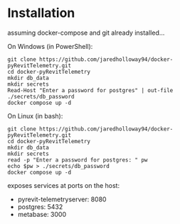 # Installation

assuming docker-compose and git already installed...

On Windows (in PowerShell):
```
git clone https://github.com/jaredholloway94/docker-pyRevitTelemetry.git
cd docker-pyRevitTelemetry
mkdir db_data
mkdir secrets
Read-Host "Enter a password for postgres" | out-file ./secrets/db_password
docker compose up -d
```

On Linux (in bash):
```
git clone https://github.com/jaredholloway94/docker-pyRevitTelemetry.git
cd docker-pyRevitTelemetry
mkdir db_data
mkdir secrets
read -p "Enter a password for postgres: " pw
echo $pw > ./secrets/db_password
docker compose up -d
```


exposes services at ports on the host:
- pyrevit-telemetryserver: 8080
- postgres: 5432
- metabase: 3000

